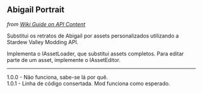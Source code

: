 ## Abigail Portrait

_from [Wiki Guide on API Content](https://stardewvalleywiki.com/Modding:Modder_Guide/APIs/Content)_

Substitui os retratos de Abigail por assets personalizados utilizando a Stardew Valley Modding API.

Implementa o IAssetLoader, que substitui assets completos. Para editar parte de um asset, implemente o IAssetEditor.

---

1.0.0 - Não funciona, sabe-se lá por quê.  
1.0.1 - Linha de código consertada. Mod funciona como esperado.